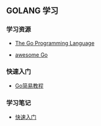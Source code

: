 ## GOLANG 学习


### 学习资源

- [The Go Programming Language](https://github.com/golang/go)

- [awesome Go](https://github.com/avelino/awesome-go)

### 快速入门

- [Go简易教程](https://github.com/songleo/the-little-go-book_ZH_CN)




### 学习笔记


-  [快速入门](./readme/induction.md)